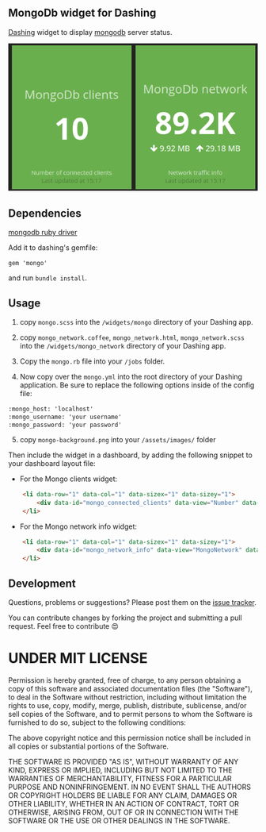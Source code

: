 ## MongoDb widget for Dashing

[Dashing](http://shopify.github.com/dashing) widget to display [mongodb](http://www.mongodb.com/) server status.

![](https://raw.githubusercontent.com/amalfra/dashing-mongo/master/screenshot.png)

## Dependencies

[mongodb ruby driver](https://github.com/mongodb/mongo-ruby-driver)

Add it to dashing's gemfile:

    gem 'mongo'

and run `bundle install`.

## Usage

1. copy `mongo.scss` into the `/widgets/mongo` directory of your Dashing app.

2. copy `mongo_network.coffee`, `mongo_network.html`, `mongo_network.scss` into the `/widgets/mongo_network` directory of your Dashing app.

3. Copy the `mongo.rb` file into your `/jobs` folder.

4. Now copy over the `mongo.yml` into the root directory of your Dashing application. Be sure to replace the following options inside of the config file:

```
:mongo_host: 'localhost'
:mongo_username: 'your username'
:mongo_password: 'your password'
```

5. copy `mongo-background.png` into your `/assets/images/` folder


Then include the widget in a dashboard, by adding the following snippet to your dashboard layout file:

* For the Mongo clients widget:
```html
    <li data-row="1" data-col="1" data-sizex="1" data-sizey="1">
        <div data-id="mongo_connected_clients" data-view="Number" data-title="MongoDb clients"></div>
    </li>
```

* For the Mongo network info widget:
```html
    <li data-row="1" data-col="1" data-sizex="1" data-sizey="1">
        <div data-id="mongo_network_info" data-view="MongoNetwork" data-title="MongoDb network"></div>
    </li>
```

## Development

Questions, problems or suggestions? Please post them on the [issue tracker](https://github.com/amalfra/dashing-mongo/issues). 

You can contribute changes by forking the project and submitting a pull request. Feel free to contribute :heart_eyes:

UNDER MIT LICENSE
=================

Permission is hereby granted, free of charge, to any person obtaining a copy of this software and associated documentation files (the "Software"), to deal in the Software without restriction, including without limitation the rights to use, copy, modify, merge, publish, distribute, sublicense, and/or sell copies of the Software, and to permit persons to whom the Software is furnished to do so, subject to the following conditions:

The above copyright notice and this permission notice shall be included in all copies or substantial portions of the Software.

THE SOFTWARE IS PROVIDED "AS IS", WITHOUT WARRANTY OF ANY KIND, EXPRESS OR IMPLIED, INCLUDING BUT NOT LIMITED TO THE WARRANTIES OF MERCHANTABILITY, FITNESS FOR A PARTICULAR PURPOSE AND NONINFRINGEMENT. IN NO EVENT SHALL THE AUTHORS OR COPYRIGHT HOLDERS BE LIABLE FOR ANY CLAIM, DAMAGES OR OTHER LIABILITY, WHETHER IN AN ACTION OF CONTRACT, TORT OR OTHERWISE, ARISING FROM, OUT OF OR IN CONNECTION WITH THE SOFTWARE OR THE USE OR OTHER DEALINGS IN THE SOFTWARE.
